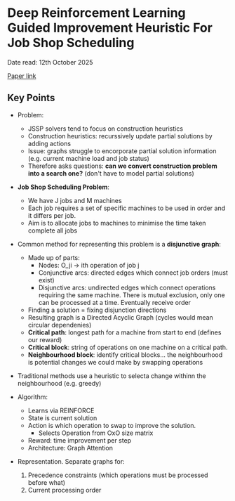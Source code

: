 # Deep Reinforcement Learning Guided Improvement Heuristic For Job Shop Scheduling

Date read: 12th October 2025

[Paper link](https://arxiv.org/abs/2211.10936)

## Key Points

* Problem:
	* JSSP solvers tend to focus on construction heuristics
	* Construction heuristics: recurssively update partial solutions by adding actions
	* Issue: graphs struggle to encorporate partial solution information (e.g. current machine load and job status)
	* Therefore asks questions: **can we convert construction problem into a search one?** (don't have to model partial solutions)

* **Job Shop Scheduling Problem**:
	* We have J jobs and M machines
	* Each job requires a set of specific machines to be used in order and it differs per job.
	* Aim is to allocate jobs to machines to minimise the time taken complete all jobs

* Common method for representing this problem is a **disjunctive graph**:
	* Made up of parts:
		* Nodes: O_ji -> ith operation of job j
		* Conjunctive arcs: directed edges which connect job orders (must exist)
		* Disjunctive arcs: undirected edges which connect operations requiring the same machine. There is mutual exclusion, only one can be processed at a time. Eventually receive order 
	* Finding a solution = fixing disjunction directions
	* Resulting graph is a Directed Acyclic Graph (cycles would mean circular dependenies)
	* **Critical path**: longest path for a machine from start to end (defines our reward)
	* **Critical block**: string of operations on one machine on a critical path.
	* **Neighbourhood block**: identify critical blocks... the neighbourhood is potential changes we could make by swapping operations


* Traditional methods use a heuristic to selecta change withinn the neighbourhood (e.g. greedy) 

* Algorithm:
	* Learns via REINFORCE
	* State is current solution
	* Action is which operation to swap to improve the solution.
		* Selects Operation from OxO size matrix
	* Reward: time improvement per step
	* Architecture: Graph Attention 

* Representation. Separate graphs for:
	1. Precedence constraints (which operations must be processed before what)
	2. Current processing order
